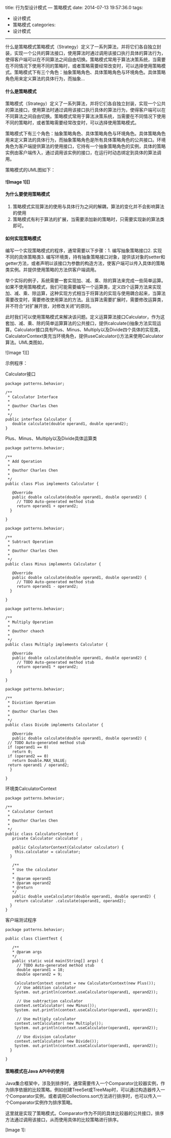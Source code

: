 title: 行为型设计模式 — 策略模式
date: 2014-07-13 19:57:36.0
tags:
- 设计模式
- 策略模式
categories:
- 设计模式

---

什么是策略模式策略模式（Strategy）定义了一系列算法，并将它们各自独立封装，实现一个公共的算法接口，使用算法时通过调用该接口执行具体的算法行为，使得客户端可以在不同算法之间自由切换。策略模式常用于算法决策系统，当需要在不同情况下使用不同的策略时，或者策略需要经常改变时，可以选择使用策略模式。策略模式下有三个角色：抽象策略角色、具体策略角色与环境角色。具体策略角色用来定义算法的具体行为，而抽象...

<!-- more -->

#### **什么是策略模式** ####

策略模式（Strategy）定义了一系列算法，并将它们各自独立封装，实现一个公共的算法接口，使用算法时通过调用该接口执行具体的算法行为，使得客户端可以在不同算法之间自由切换。策略模式常用于算法决策系统，当需要在不同情况下使用不同的策略时，或者策略需要经常改变时，可以选择使用策略模式。

策略模式下有三个角色：抽象策略角色、具体策略角色与环境角色。具体策略角色用来定义算法的具体行为，而抽象策略角色是所有具体策略角色的公共接口。环境角色为客户端提供算法的使用接口，它持有一个抽象策略角色的实例，具体的策略实例由客户端传入，通过调用该实例的接口，在运行时动态绑定到具体的算法调用。

策略模式的UML图如下：

#### **![Image 1][]**    ####

####     ####

#### **为什么要使用策略模式** ####

1.  策略模式实现算法的使用与具体行为之间的解耦，算法的变化并不会影响算法的使用
2.  策略模式有利于算法的扩展，当需要添加新的策略时，只需要实现新的算法类即可。

####     ####

####     ####

#### **如何实现策略模式** ####

编写一个实现策略模式的程序，通常需要以下步骤：1. 编写抽象策略接口2. 实现不同的具体策略类3. 编写环境类，持有抽象策略接口对象，提供该对象的setter和getter方法，或者声明以该接口为参数的构造方法，使客户端可以传入具体的策略类实例。并提供使用策略的方法供客户端调用。

举个实际的例子，系统需要一套实现加、减、乘、除的算法来完成一些简单运算。如果不使用策略模式，我们可能需要编写一个运算类，定义四个运算方法来实现加、减、乘、除运算，这种实现方式相当于将算法的实现与使用耦合起来，当算法需要改变时，需要修改使用算法的方法。且当算法需要扩展时，需要修改运算类，并不符合“对扩展开放，对修改关闭”的原则。

此时我们可以使用策略模式来解决该问题。定义运算算法接口Calculator，作为这套加、减、乘、除的简单运算算法的公共接口，提供calculate()抽象方法实现运算。Calculator接口具有Plus、Minus、Multiply以及Divide四个具体的实现类，CalculatorContext类充当环境角色，提供useCalculator()方法来使用Calculator算法。UML类图如，

![Image 1][]  


  


示例程序：

Calculator接口

    package patterns.behavior;
    
    /**
     * Calculator Interface
     *
     * @author Charles Chen
     *
     */
    public interface Calculator {
       double calculate(double operand1, double operand2);
    }

Plus、Minus、Multiply以及Divide具体运算类

    package patterns.behavior;
    
    /**
     * Add Operation
     *
     * @author Charles Chen
     *
     */
    public class Plus implements Calculator {
    
       @Override
       public double calculate(double operand1, double operand2) {
         // TODO Auto-generated method stub
         return operand1 + operand2;
      }
    
    }
    
    package patterns.behavior;
    
    /**
     * Subtract Operation
     *
     * @author Charles Chen
     *
     */
    public class Minus implements Calculator {
    
       @Override
       public double calculate(double operand1, double operand2) {
         // TODO Auto-generated method stub
         return operand1 - operand2;
      }
    
    }
    
    package patterns.behavior;
    
    /**
     * Multiply Operation
     *
     * @author chaoch
     *
     */
    public class Multiply implements Calculator {
    
       @Override
       public double calculate(double operand1, double operand2) {
         // TODO Auto-generated method stub
         return operand1 * operand2;
      }
    
    }
    
    package patterns.behavior;
    
    /**
     * Divistion Operation
     *
     * @author Charles Chen
     *
     */
    public class Divide implements Calculator {
    
       @Override
       public double calculate(double operand1, double operand2) {
     // TODO Auto-generated method stub
     if (operand1 == 0)
       return 0;
     if (operand2 == 0)
       return Double.MAX_VALUE;
     return operand1 / operand2;
      }
    
    }

环境类CalculatorContext

    package patterns.behavior;
    
    /**
     * Calculator Context
     *
     * @author Charles Chen
     *
     */
    public class CalculatorContext {
       private Calculator calculator ;
    
       public CalculatorContext(Calculator calculator) {
        this.calculator = calculator;
      }
    
       /**
       * Use the calculator
       *
       * @param operand1
       * @param operand2
       * @return
       */
       public double useCalculator(double operand1, double operand2) {
        return calculator .calculate(operand1, operand2);
      }
    }

客户端测试程序

    package patterns.behavior;
    
    public class ClientTest {
    
       /**
       * @param args
       */
       public static void main(String[] args) {
         // TODO Auto-generated method stub
         double operand1 = 18;
         double operand2 = 9;
    
        CalculatorContext context = new CalculatorContext(new Plus());
         // Use addition calculator
        System. out.println(context.useCalculator(operand1, operand2));
    
         // Use subtraction calculator
        context.setCalculator( new Minus());
        System. out.println(context.useCalculator(operand1, operand2));
    
         // Use multiply calculator
        context.setCalculator( new Multiply());
        System. out.println(context.useCalculator(operand1, operand2));
    
         // Use division calculator
        context.setCalculator( new Divide());
        System. out.println(context.useCalculator(operand1, operand2));
      }
    
    }

#### **策略模式在Java API中的使用** ####

Java集合框架中，涉及到排序时，通常需要传入一个Comparator比较器实例，作为排序依据的比较策略。例如创建TreeSet或TreeMap时，可以通过构造器传入一个Comparator实例，或者调用Collections.sort方法进行排序时，也可以传入一个Comparator实例作为排序策略。

这里就是实现了策略模式。Comparator作为不同的具体比较器的公共接口，排序方法通过调用该接口，从而使用具体的比较策略进行排序。


[Image 1]: 
